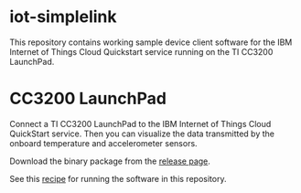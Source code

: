 iot-simplelink
==============
This repository contains working sample device client software for the IBM Internet of Things Cloud Quickstart service
running on the TI CC3200 LaunchPad.

CC3200 LaunchPad
================
Connect a TI CC3200 LaunchPad to the IBM Internet of Things Cloud QuickStart service. Then you can visualize the data transmitted by the onboard temperature and accelerometer sensors.

Download the binary package from the [release page](https://github.com/ibm-messaging/iot-simplelink/releases/tag/141014b).

See this [recipe](https://developer.ibm.com/iot/recipes/ti-cc3200-launchpad/) for running the software in this repository.
